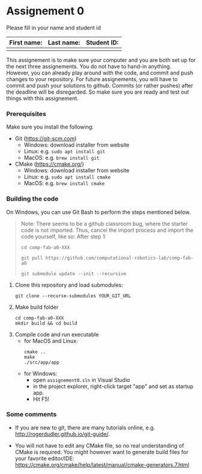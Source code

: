# Assignement 0

Please fill in your name and student id

| First name: | Last name: | Student ID: |
| ----------- | ---------- | ----------- |
|             |            |             |

This assignement is to make sure your computer and you are both set up for the next three assignements. You do not have to hand-in anything. However, you can already play around with the code, and commit and push changes to your repository. For future assignements, you will have to commit and push your solutions to github. Commits (or rather pushes) after the deadline will be disregarded. So make sure you are ready and test out things with this assignement.

### Prerequisites
Make sure you install the following:

- Git (https://git-scm.com)
    + Windows: download installer from website
    + Linux: e.g. `sudo apt install git`
    + MacOS: e.g. `brew install git`
- CMake (https://cmake.org/)
    + Windows: download installer from website
    + Linux: e.g. `sudo apt install cmake`
    + MacOS: e.g. `brew install cmake`

### Building the code

On Windows, you can use Git Bash to perform the steps mentioned below.

> Note: There seems to be a github classroom bug, where the starter code is not imported. Thus, cancel the import process and import the code yourself, like so:
> After step 1: 
> 
> `cd comp-fab-a0-XXX`
> 
> `git pull https://github.com/computational-robotics-lab/comp-fab-a0` 
> 
> `git submodule update --init --recursive`

1. Clone this repository and load submodules:
    ```
    git clone --recurse-submodules YOUR_GIT_URL
    ```
2. Make build folder
    ```
    cd comp-fab-a0-XXX
    mkdir build && cd build
    ```
3. Compile code and run executable
    - for MacOS and Linux:
        ```
        cmake ..
        make
        ./src/app/app
        ```
    - for Windows: 
        * open `assignement0.sln` in Visual Studio
        * in the project explorer, right-click target "app" and set as startup app.
        * Hit F5!


### Some comments

- If you are new to git, there are many tutorials online, e.g. http://rogerdudler.github.io/git-guide/.

- You will not have to edit any CMake file, so no real understanding of CMake is required. You might however want to generate build files for your favorite editor/IDE: https://cmake.org/cmake/help/latest/manual/cmake-generators.7.html
